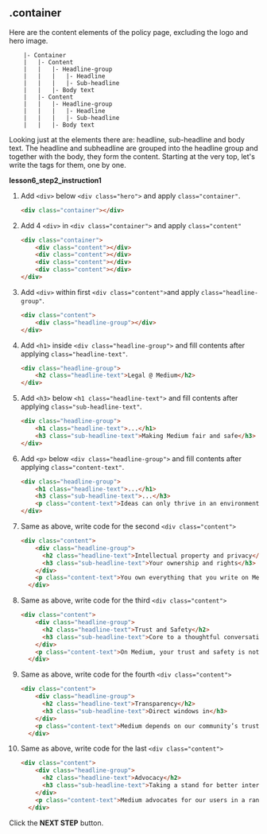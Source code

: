 ## .container

Here are the content elements of the policy page, excluding the logo and hero image. 

```
    |- Container
    |   |- Content
    |   |   |- Headline-group
    |   |   |   |- Headline
    |   |   |   |- Sub-headline
    |   |   |- Body text
    |   |- Content
    |   |   |- Headline-group
    |   |   |   |- Headline
    |   |   |   |- Sub-headline
    |   |   |- Body text
```

Looking just at the elements there are: headline, sub-headline and body text. The headline and subheadline are grouped into the headline group and together with the body, they form the content. Starting at the very top, let's write the tags for them, one by one. 

**lesson6_step2_instruction1**


1. Add `<div>` below `<div class="hero">` and apply `class="container"`.

    ```html
    <div class="container"></div>
    ```

1. Add 4 `<div>` in `<div class="container">` and apply `class="content"`

    ```html
    <div class="container">
        <div class="content"></div>
        <div class="content"></div>
        <div class="content"></div>
        <div class="content"></div>
    </div>
    ```

1. Add `<div>`  within first `<div class="content">`and apply `class="headline-group"`.

    ```html
    <div class="content">
        <div class="headline-group"></div>
    </div>
    ```

1. Add `<h1>` inside `<div class="headline-group">` and fill contents after applying `class="headline-text"`.

    ```html
    <div class="headline-group">
        <h2 class="headline-text">Legal @ Medium</h2>
    </div>
    ```

1. Add `<h3>` below `<h1 class="headline-text">` and fill contents after applying `class="sub-headline-text"`.

    ```html
    <div class="headline-group">
        <h1 class="headline-text">...</h1>
        <h3 class="sub-headline-text">Making Medium fair and safe</h3>
    </div>
    ```

1. Add `<p>` below `<div class="headline-group">` and fill contents after applying `class="content-text"`.

    ```html
    <div class="headline-group">
        <h1 class="headline-text">...</h1>
        <h3 class="sub-headline-text">...</h3>
        <p class="content-text">Ideas can only thrive in an environment governed by transparency, trust, and fairness – values that have shaped every aspect of Medium. Above all, Medium is a place that’s safe for anyone to participate. Below, we’ve broken down what you can expect when reading and writing on Medium.</p>
    </div>
    ```

1. Same as above, write code for the second `<div class="content">`

    ```html
    <div class="content">
        <div class="headline-group">
          <h2 class="headline-text">Intellectual property and privacy</h2>
          <h3 class="sub-headline-text">Your ownership and rights</h3>
        </div>
        <p class="content-text">You own everything that you write on Medium. Medium won’t sell it to anyone else. If you decide to delete a post or your entire account, we won’t keep it. You can use Medium to make or remix creative works, and on every post, you can specify the appropriate license (including Creative Commons). If someone is using Medium to unlawfully copy or distribute your creative work without permission, or confuse people about your identity, company, or product, we’ll investigate and where appropriate, take it down. Medium doesn’t sell your personal information, and we respect Do Not Track.</p>
      </div>
    ```

1. Same as above, write code for the third `<div class="content">`

    ```html
    <div class="content">
        <div class="headline-group">
          <h2 class="headline-text">Trust and Safety</h2>
          <h3 class="sub-headline-text">Core to a thoughtful conversation</h3>
        </div>
        <p class="content-text">On Medium, your trust and safety is not an afterthought. The way you feel when you interact with others on Medium is a core product feature. We think every day about how to make Medium a place for thoughtful, vigorous, civil conversation while also ensuring that Medium is free from harassment or intimidation.</p>
      </div>
    ```

1. Same as above, write code for the fourth `<div class="content">`

    ```html
    <div class="content">
        <div class="headline-group">
          <h2 class="headline-text">Transparency</h2>
          <h3 class="sub-headline-text">Direct windows in</h3>
        </div>
        <p class="content-text">Medium depends on our community’s trust. A key aspect of this is transparency – from writing our terms of service and other legal documents in plain, clear language to publishing an annual transparency report detailing takedowns and information requests, and sharing the rationale behind our decisions and processes.</p>
      </div>
    ```

1. Same as above, write code for the last `<div class="content">`

    ```html
    <div class="content">
        <div class="headline-group">
          <h2 class="headline-text">Advocacy</h2>
          <h3 class="sub-headline-text">Taking a stand for better internet</h3>
        </div>
        <p class="content-text">Medium advocates for our users in a range of forums around the world, including amicus briefs filed in U.S. courts and statements to Congress and various agencies in the U.S., as well as bodies outside the U.S., like the European Union Commission. We influence discussions on issues that we think are critical to a better internet, such as transparency about government data requests, copyright reform, and strong security.</p>
      </div>
    ```




Click the **NEXT STEP** button.

